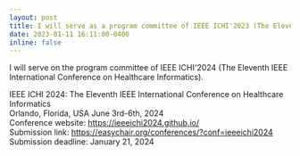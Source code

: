 ```yaml
---
layout: post
title: I will serve as a program committee of IEEE ICHI'2023 (The Eleventh IEEE International Conference on Healthcare Informatics).  
date: 2023-01-11 16:11:00-0400
inline: false
---
```


I will serve on the program committee of IEEE ICHI'2024 (The Eleventh IEEE International Conference on Healthcare Informatics). 

IEEE ICHI 2024: The Eleventh IEEE International Conference on Healthcare Informatics  
Orlando, Florida, USA
June 3rd-6th, 2024   
Conference website: 	https://ieeeichi2024.github.io/  
Submission link: 	https://easychair.org/conferences/?conf=ieeeichi2024  
Submission deadline: 	January 21, 2024  

